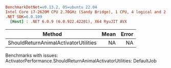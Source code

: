 ``` ini

BenchmarkDotNet=v0.13.2, OS=ubuntu 22.04
Intel Core i7-2620M CPU 2.70GHz (Sandy Bridge), 1 CPU, 4 logical and 2 physical cores
.NET SDK=6.0.109
  [Host] : .NET 6.0.9 (6.0.922.42201), X64 RyuJIT AVX


```
|                               Method | Mean | Error |
|------------------------------------- |-----:|------:|
| ShouldReturnAnimalActivatorUtilities |   NA |    NA |

Benchmarks with issues:
  ActivatorPerformance.ShouldReturnAnimalActivatorUtilities: DefaultJob
